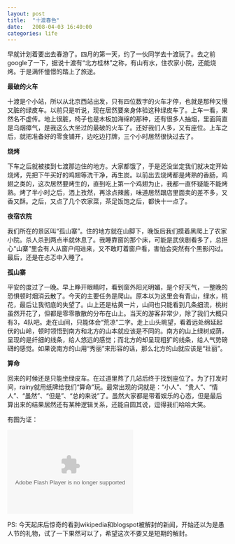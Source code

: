 ```yaml
---
layout: post
title:  "十渡春色"
date:   2008-04-03 16:40:00
categories: life
---
```


早就计划着要出去春游了。四月的第一天，约了一伙同学去十渡玩了。去之前google了一下，据说十渡有“北方桂林”之称，有山有水，住农家小院，还能烧烤。于是满怀憧憬的踏上了旅途。

**最破的火车**

十渡是个小站，所以从北京西站出发，只有四位数字的火车才停，也就是那种又慢又脏的绿皮车。以前只是听说，现在居然要亲身体验这种绿皮车了。上车一看，果然名不虚传。地上很脏，椅子也是木板加海绵的那种，还有很多人抽烟，里面简直是乌烟瘴气，是我这么大坐过的最破的火车了。还好我们人多，又有座位。上车之后，就把准备好的零食铺开，边吃边打牌，三个小时居然很快过去了。

**烧烤**

下车之后就被接到七渡那边住的地方。大家都饿了，于是还没坐定我们就决定开始烧烤，先把下午买好的鸡翅等洗干净，再生炭。以前出去烧烤都是烤熟的香肠，鸡翅之类的，这次居然要烤生的，直到吃上第一个鸡翅为止，我都一直怀疑能不能烤熟。烤了半小时之后，洒上孜然，再涂点辣酱，味道居然跟店里面卖的差不多，又香又酥。之后，又点了几个农家菜，茶足饭饱之后，都快十一点了。

**夜宿农院**

我们所在的景区叫“孤山寨”。住的地方就在山脚下，晚饭后我们摸着黑爬上了农家小院。杀人杀到两点半就休息了。我睡靠窗的那个床，可能是武侠剧看多了，总担心“山寨”里会有人从窗户闯进来，又不敢盯着窗户看，害怕会突然有个黑影闪过。最后，还是在忐忑中入睡了。

**孤山寨**

平安的度过了一晚。早上睁开眼睛时，看到窗外阳光明媚，是个好天气，一整晚的恐惧顿时烟消云散了。今天的主要任务是爬山。原本以为这里会有青山，绿水，桃花，最后让我彻底的失望了。山上还是枯黄一片，山间也只能看到几条细流，桃树虽然开花了，但都是零零散散的分布在山上。当天的游客非常少，除了我们大概只有3，4队吧。走在山间，只能体会“荒凉”二字。走上山头眺望，看着远处绵延起伏的山岭，顿时领悟到南方和北方的山本就应该是不同的。南方的山上绿树成荫，呈现的是纤细的线条，给人悠远的感觉；而北方的却呈现粗犷的线条，给人气势磅礴的感觉。如果说南方的山用“秀丽”来形容的话，那么北方的山就应该是“壮丽”。

**算命**

回来的时候还是只能坐绿皮车。在过道里熬了几站后终于找到座位了。为了打发时间，rainy就用纸牌给我们“算命”玩。最常出现的词就是：“小人”、“贵人”、“情人”、“虽然”、“但是”、“总的来说”了。虽然大家都是带着娱乐的心态，但是最后算出来的结果居然还有某种逻辑关系，还能自圆其说，逗得我们哈哈大笑。

有图为证：

<embed flashvars="host=picasaweb.google.com&amp;captions=1&amp;RGB=0x000000&amp;feed=http%3A%2F%2Fpicasaweb.google.com%2Fdata%2Ffeed%2Fapi%2Fuser%2FDiego003%2Falbumid%2F5184918667453637185%3Fkind%3Dphoto%26alt%3Drss" height="192" pluginspage="http://www.macromedia.com/go/getflashplayer" src="http://picasaweb.google.com/s/c/bin/slideshow.swf" type="application/x-shockwave-flash" width="288"></embed>

PS: 今天起床后惊奇的看到wikipedia和blogspot被解封的新闻，开始还以为是愚人节的礼物，试了一下果然可以了，希望这次不要又是短期的解封。
